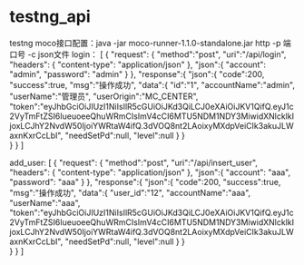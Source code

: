 # testng_api
testng
moco接口配置：java -jar moco-runner-1.1.0-standalone.jar http -p 端口号 -c json文件
login：
[
  {
    "request": {
      "method":"post",
      "uri":"/api/login",
      "headers": {
        "content-type": "application/json"
      },
	  "json":{
		"account": "admin",
		"password": "admin"
	  }
	},
    "response":{
	   "json":{
		 "code":200,
		 "success":true,
		 "msg":"操作成功",
		 "data":{
			"id":"1",
			"accountName":"admin",
			"userName":"管理员",
			"userOrigin":"MC_CENTER",
			"token":"eyJhbGciOiJIUzI1NiIsIlR5cGUiOiJKd3QiLCJ0eXAiOiJKV1QifQ.eyJ1c2VyTmFtZSI6IueuoeeQhuWRmCIsImV4cCI6MTU5NDM1NDY3MiwidXNlcklkIjoxLCJhY2NvdW50IjoiYWRtaW4ifQ.3dVOQ8nt2LAoixyMXdpVeiCIk3akuJLWaxnKxrCcLbI",
			"needSetPd":null,
			"level":null
		 }
	   }	
	}
  }
]

add_user:
[
  {
    "request": {
      "method":"post",
      "uri":"/api/insert_user",
      "headers": {
        "content-type": "application/json"
      },
	  "json":{
		"account": "aaa",
		"password": "aaa"
	  }
	},
    "response":{
	   "json":{
		 "code":200,
		 "success":true,
		 "msg":"操作成功",
		 "data":{
			"user_id":"12",
			"accountName":"aaa",
			"userName":"aaa",
			"token":"eyJhbGciOiJIUzI1NiIsIlR5cGUiOiJKd3QiLCJ0eXAiOiJKV1QifQ.eyJ1c2VyTmFtZSI6IueuoeeQhuWRmCIsImV4cCI6MTU5NDM1NDY3MiwidXNlcklkIjoxLCJhY2NvdW50IjoiYWRtaW4ifQ.3dVOQ8nt2LAoixyMXdpVeiCIk3akuJLWaxnKxrCcLbI",
			"needSetPd":null,
			"level":null
		 }
	   }	
	}
  }
]
